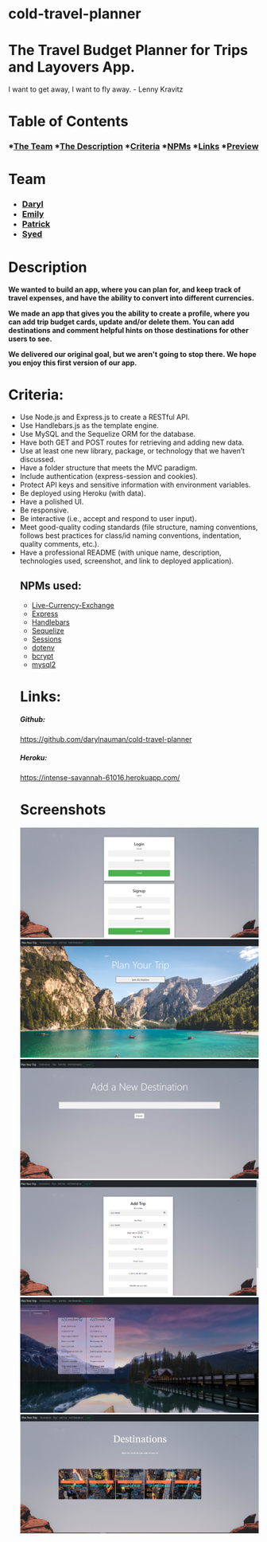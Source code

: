 # cold-travel-planner

<h1> The Travel Budget Planner for Trips and Layovers App.</h1>
<p>I want to get away, I want to fly away. - Lenny Kravitz</p>

# Table of Contents
<h3>

*[The Team](#team)
*[The Description](#description)
*[Criteria](#criteria)
*[NPMs](#npms-used)
*[Links](#links)
*[Preview](#screenshots)

</h3>


# Team
<h3><ul>
<li><a href="https://github.com/darylnauman" target="_blank">Daryl</a></li>
<li><a href="https://github.com/gleeson-emily" target="_blank">Emily</a></li>
<li><a href="https://github.com/Staycold" target="_blank">Patrick</a></li>
<li><a href="https://github.com/ahsan13101994" target="_blank">Syed</a></li>
</ul>
</h3>


# Description
<h4> We wanted to build an app, where you can plan for, and keep track of travel expenses, and have the ability to convert into different currencies. 

We made an app that gives you the ability to create a profile, where you can add trip budget cards, update and/or delete them. You can add destinations and comment helpful hints on those destinations for other users to see. 

We delivered our original goal, but we aren't going to stop there. We hope you enjoy this first version of our app. 
</h4>




# Criteria: 
<ul>
<li> Use Node.js and Express.js to create a RESTful API.</li>

<li> Use Handlebars.js as the template engine.</li>

<li> Use MySQL and the Sequelize ORM for the database.</li>

<li> Have both GET and POST routes for retrieving and adding new data.</li>

<li> Use at least one new library, package, or technology that we haven’t discussed.</li>

<li> Have a folder structure that meets the MVC paradigm.</li>

<li> Include authentication (express-session and cookies).</li>

<li> Protect API keys and sensitive information with environment variables.</li>

<li> Be deployed using Heroku (with data).</li>

<li> Have a polished UI.</li>

<li> Be responsive.</li>

<li> Be interactive (i.e., accept and respond to user input).</li>

<li> Meet good-quality coding standards (file structure, naming conventions, follows best practices for class/id naming conventions, indentation, quality comments, etc.).</li>

<li> Have a professional README (with unique name, description, technologies used, screenshot, and link to deployed application).</li>



## NPMs used:

<ul>
<li><a href="https://www.npmjs.com/package/live-currency-exchange" target="_blank">Live-Currency-Exchange</a> </li>
<li><a href="https://www.npmjs.com/package/express" target="_blank">Express</a></li>
<li><a href="https://www.npmjs.com/package/handlebars" target="_blank">Handlebars</a></li>
<li><a href="https://www.npmjs.com/package/sequelize" target="_blank">Sequelize</a></li>
<li><a href="https://www.npmjs.com/package/session" target="_blank">Sessions</a></li>
<li><a href="https://www.npmjs.com/package/dotenv" target="_blank">dotenv</a></li>

<li><a href="https://www.npmjs.com/package/bcrypt" target="_blank">bcrypt</a></li>

<li><a href="https://www.npmjs.com/package/mysql2" target="_blank">mysql2</a></li>
</ul>


# Links:

<h5>Github:</h5>
<a href="https://github.com/darylnauman/cold-travel-planner" target="_blank">https://github.com/darylnauman/cold-travel-planner</a>

<h5>Heroku:</h5>
<a href="https://intense-savannah-61016.herokuapp.com/ " target="_blank">https://intense-savannah-61016.herokuapp.com/ </a>

 

 # Screenshots

<img src="public/images/logins.png"/>
<img src="public/images/landing-page.png"/>
<img src="public/images/add-destination.png"/>
<img src="public/images/add-trip.png"/>
<img src="public/images/trips.png"/>
<img src="public/images/destinations.png"/>

